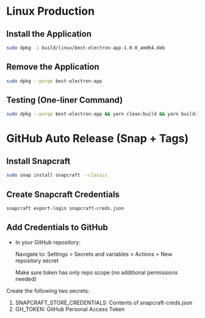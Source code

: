 # Linux Production

## Install the Application

```bash
sudo dpkg -i build/linux/best-electron-app-1.0.0_amd64.deb
```

## Remove the Application

```bash
sudo dpkg --purge best-electron-app
```

## Testing (One-liner Command)

```bash
sudo dpkg --purge best-electron-app && yarn clean:build && yarn build:linux && sudo dpkg -i build/linux/best-electron-app-1.0.0_amd64.deb && best-electron-app && sudo dpkg --purge best-electron-app
```

# GitHub Auto Release (Snap + Tags)

## Install Snapcraft

```bash
sudo snap install snapcraft --classic
```

## Create Snapcraft Credentials

```bash
snapcraft export-login snapcraft-creds.json
```

## Add Credentials to GitHub

- In your GitHub repository:

  Navigate to: Settings > Secrets and variables > Actions > New repository secret

  Make sure token has only repo scope (no additional permissions needed)

Create the following two secrets:

1. SNAPCRAFT_STORE_CREDENTIALS: Contents of snapcraft-creds.json
2. GH_TOKEN: GitHub Personal Access Token
